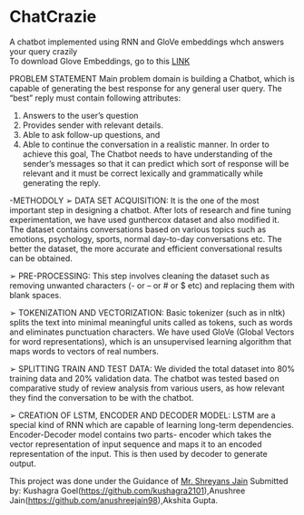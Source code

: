 # ChatCrazie
A chatbot implemented using RNN and GloVe embeddings whch answers your query crazily
<br>
To download Glove Embeddings, go to this [LINK](http://nlp.stanford.edu/data/glove.6B.zip) <br>

PROBLEM STATEMENT
Main problem domain is building a Chatbot, which is capable of generating the best response
for any general user query. The “best” reply must contain following attributes:
1. Answers to the user’s question
2. Provides sender with relevant details.
3. Able to ask follow-up questions, and
4. Able to continue the conversation in a realistic manner.
In order to achieve this goal, The Chatbot needs to have understanding of the sender’s
messages so that it can predict which sort of response will be relevant and it must be correct
lexically and grammatically while generating the reply.

-METHODOLY
➢ DATA SET ACQUISITION: It is the one of the most important step in designing
a chatbot. After lots of research and fine tuning experimentation, we have used
gunthercox dataset and also modified it. The dataset contains conversations based
on various topics such as emotions, psychology, sports, normal day-to-day
conversations etc. The better the dataset, the more accurate and efficient
conversational results can be obtained.

➢ PRE-PROCESSING: This step involves cleaning the dataset such as removing
unwanted characters (- or – or # or $ etc) and replacing them with blank spaces.

➢ TOKENIZATION AND VECTORIZATION: Basic tokenizer (such as in nltk)
splits the text into minimal meaningful units called as tokens, such as words and
eliminates punctuation characters. We have used GloVe (Global Vectors for word
representations), which is an unsupervised learning algorithm that maps words to
vectors of real numbers.

➢ SPLITTING TRAIN AND TEST DATA: We divided the total dataset into 80%
training data and 20% validation data. The chatbot was tested based on
comparative study of review analysis from various users, as how relevant they
find the conversation to be with the chatbot.

➢ CREATION OF LSTM, ENCODER AND DECODER MODEL: LSTM are a
special kind of RNN which are capable of learning long-term dependencies.
Encoder-Decoder model contains two parts- encoder which takes the vector
representation of input sequence and maps it to an encoded representation of the
input. This is then used by decoder to generate output.



This project was done under the Guidance of [Mr. Shreyans Jain](https://github.com/shreyanse081) Submitted by: Kushagra Goel(https://github.com/kushagra2101),Anushree Jain(https://github.com/anushreejain98),Akshita Gupta.
